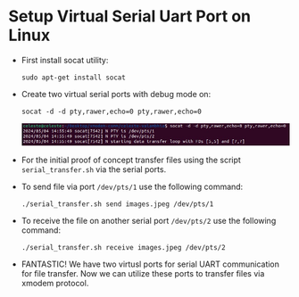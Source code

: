 # Setup Virtual Serial Uart Port on Linux

* First install socat utility:
  ```
  sudo apt-get install socat
  ```

* Create two virtual serial ports with debug mode on:
  ```
  socat -d -d pty,rawer,echo=0 pty,rawer,echo=0
  ```
  ![Create Ports](images/create_two_ports.jpg)

* For the initial proof of concept transfer files using the script `serial_transfer.sh` via the serial ports.

* To send file via port `/dev/pts/1` use the following command:
  ```
  ./serial_transfer.sh send images.jpeg /dev/pts/1
  ```

* To receive the file on another serial port `/dev/pts/2` use the following command:
  ```
  ./serial_transfer.sh receive images.jpeg /dev/pts/2
  ```

* FANTASTIC! We have two virtusl ports for serial UART communication for file transfer. Now we can utilize these ports to transfer files via xmodem protocol.